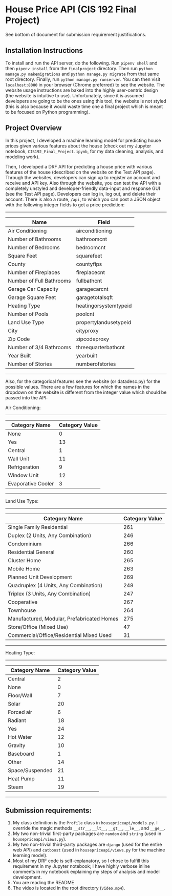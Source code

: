 # House Price API (CIS 192 Final Project)

See bottom of document for submission requirement justifications.

## Installation Instructions

To install and run the API server, do the following.  Run `pipenv shell` and then `pipenv install`
from the `finalproject` directory.  Then run `python manage.py makemigrations` and 
`python manage.py migrate` from that same root directory.  Finally, run `python manage.py runserver`.
You can then visit `localhost:8000` in your browser
(Chrome preferred) to see the website.  The website usage instructions are baked into the
highly user-centric design (the website is intuitive to use).  Unfortunately,
since it is assumed developers are going to be the ones using this tool, the website is not
styled (this is also because it would waste time one a final project which is meant
to be focused on Python programming).


## Project Overview

In this project, I developed a machine learning model for
predicting house prices given various features about the house (check out my Jupyter notebook, 
`CIS192_Final_Project.ipynb`, for my data cleaning, analysis, and modeling work).

Then, I developed a DRF API for predicting a house price with various features of the house
(described on the website on the Test API page).  Through the websites,
developers can sign up to register an account and receive and API key.  Also through
the website, you can test the API with a completely unstyled and developer-friendly
data-input and response GUI (see the Test API page).  Developers can
log in, log out, and delete their account.  There is also a route, `/api`, to which
you can post a JSON object with the following integer fields to get a price prediction:

---
| Name                     | Field                 |
|--------------------------|-----------------------|
| Air Conditioning         | airconditioning       |
| Number of Bathrooms      | bathroomcnt           |
| Number of Bedrooms       | bedroomcnt            |
| Square Feet              | squarefeet            |
| County                   | countyfips            |
| Number of Fireplaces     | fireplacecnt          |
| Number of Full Bathrooms | fullbathcnt           |
| Garage Car Capacity      | garagecarcnt          |
| Garage Square Feet       | garagetotalsqft       |
| Heating Type             | heatingorsystemtypeid |
| Number of Pools          | poolcnt               |
| Land Use Type            | propertylandusetypeid |
| City                     | cityproxy             |
| Zip Code                 | zipcodeproxy          |
| Number of 3/4 Bathrooms  | threequarterbathcnt   |
| Year Built               | yearbuilt             |
| Number of Stories        | numberofstories       |
---

Also, for the categorical features see the website (or datadesc.py)
for the possible values.  There are a few features for which the names
in the dropdown on the website is different from the 
integer value which should be passed into the API:

Air Conditioning:

---
| Category Name      | Category Value |
|--------------------|----------------|
| None               | 0              |
| Yes                | 13             |
| Central            | 1              |
| Wall Unit          | 11             |
| Refrigeration      | 9              |
| Window Unit        | 12             |
| Evaporative Cooler | 3              |
---

Land Use Type:

---
| Category Name                              | Category Value |
|--------------------------------------------|----------------|
| Single Family Residential                  | 261            |
| Duplex (2 Units, Any Combination)          | 246            |
| Condominium                                | 266            |
| Residential General                        | 260            |
| Cluster Home                               | 265            |
| Mobile Home                                | 263            |
| Planned Unit Development                   | 269            |
| Quadruplex (4 Units, Any Combination)      | 248            |
| Triplex (3 Units, Any Combination)         | 247            |
| Cooperative                                | 267            |
| Townhouse                                  | 264            |
| Manufactured, Modular, Prefabricated Homes | 275            |
| Store/Office (Mixed Use)                   | 47             |
| Commercial/Office/Residential Mixed Used   | 31             |
---

Heating Type:

---
| Category Name   | Category Value |
|-----------------|----------------|
| Central         | 2              |
| None            | 0              |
| Floor/Wall      | 7              |
| Solar           | 20             |
| Forced air      | 6              |
| Radiant         | 18             |
| Yes             | 24             |
| Hot Water       | 12             |
| Gravity         | 10             |
| Baseboard       | 1              |
| Other           | 14             |
| Space/Suspended | 21             |
| Heat Pump       | 11             |
| Steam           | 19             |
---


## Submission requirements:
1. My class definition is the `Profile` class in `housepriceapi/models.py`.  I override the magic
methods `__str__`, `__lt__`, `__gt__`, `__le__`, and `__ge__`.
2. My two non-trivial first-party packages are `random` and `string` (used in `housepriceapi/views.py`).
3. My two non-trivial third-party packages are `django` (used for the entire web API) and `catboost` (used in `housepriceapi/views.py` for the machine
learning model).
4. Most of my DRF code is self-explanatory, so I chose to fulfill this requirement in
my Jupyter notebook; I have highly verbose inline comments in my notebook explaining my
steps of analysis and model development.
5. You are reading the README
6. The video is located in the root directory (`video.mp4`).


